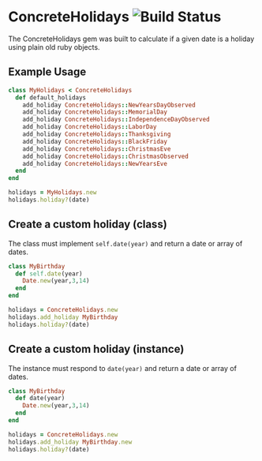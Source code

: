 # ConcreteHolidays ![Build Status](https://travis-ci.org/tablexi/concrete-holidays.svg)

The ConcreteHolidays gem was built to calculate if a given date is a holiday using plain old ruby objects.

## Example Usage

```ruby
class MyHolidays < ConcreteHolidays
  def default_holidays
    add_holiday ConcreteHolidays::NewYearsDayObserved
    add_holiday ConcreteHolidays::MemorialDay
    add_holiday ConcreteHolidays::IndependenceDayObserved
    add_holiday ConcreteHolidays::LaborDay
    add_holiday ConcreteHolidays::Thanksgiving
    add_holiday ConcreteHolidays::BlackFriday
    add_holiday ConcreteHolidays::ChristmasEve
    add_holiday ConcreteHolidays::ChristmasObserved
    add_holiday ConcreteHolidays::NewYearsEve
  end
end

holidays = MyHolidays.new
holidays.holiday?(date)
```

## Create a custom holiday (class)

The class must implement `self.date(year)` and return a date or array of dates.

```ruby
class MyBirthday
  def self.date(year)
    Date.new(year,3,14)
  end
end

holidays = ConcreteHolidays.new
holidays.add_holiday MyBirthday
holidays.holiday?(date)
```

## Create a custom holiday (instance)

The instance must respond to `date(year)` and return a date or array of dates.

```ruby
class MyBirthday
  def date(year)
    Date.new(year,3,14)
  end
end

holidays = ConcreteHolidays.new
holidays.add_holiday MyBirthday.new
holidays.holiday?(date)
```
